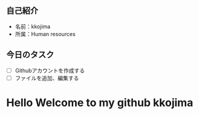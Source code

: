 ## 自己紹介
- 名前：kkojima
- 所属：Human resources


## 今日のタスク
- [ ] Githubアカウントを作成する
- [ ] ファイルを追加、編集する

# Hello Welcome to my github kkojima
